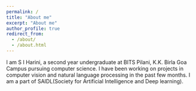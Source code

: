 ```yaml
---
permalink: /
title: "About me"
excerpt: "About me"
author_profile: true
redirect_from: 
  - /about/
  - /about.html
---
```

I am S I Harini, a second year undergraduate at BITS Pilani, K.K. Birla Goa Campus pursuing computer science.
I have been working on projects in computer vision and natural language processing in the past few months.
I am a part of SAIDL(Society for Artificial Intelligence and Deep learning).
